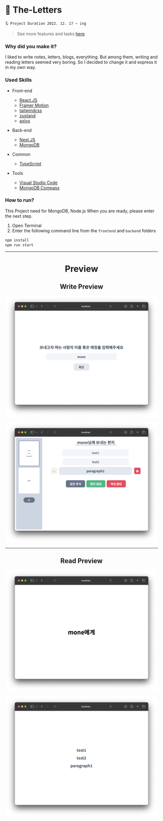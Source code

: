 # 📝 The-Letters

```
🗓️ Project Duration 2022. 12. 17 ~ ing
```

> See more features and tasks [here](https://github.com/users/monegit/projects/5)

### Why did you make it?
I liked to write notes, letters, blogs, everything. But among them, writing and reading letters seemed very boring. So I decided to change it and express it in my own way.

### Used Skills
* Front-end
  * [React.JS](https://reactjs.org)
  * [Framer Motion](https://www.framer.com/motion/)
  * [tailwindcss](https://tailwindcss.com)
  * [zustand](https://github.com/pmndrs/zustand)
  * [axios](https://axios-http.com)

* Back-end
  * [Nest.JS](https://nestjs.com)
  * [MongoDB](https://www.mongodb.com)

* Common
  * [TypeScript](https://www.typescriptlang.org)

* Tools
  * [Visual Studio Code](https://code.visualstudio.com)
  * [MongoDB Compass](https://code.visualstudio.com)

### How to run?
This Project need for MongoDB, Node.js
When you are ready, please enter the next step.
1. Open Terminal
2. Enter the following command line from the `frontend` and `backend` folders
```
npm install
npm run start
```
----
<strong><h1 align="center">Preview</h2></strong>
<strong><h2 align="center">Write Preview</h2></strong>
<p align="center"><img src="./images/1.png" width="500" /></p>
<p align="center"><img src="./images/2.png" width="500" /></p>

---

<strong><h2 align="center">Read Preview</h2></strong>
<p align="center"><img src="./images/3.png" width="500" /></p>
<p align="center"><img src="./images/4.png" width="500" /></p>
